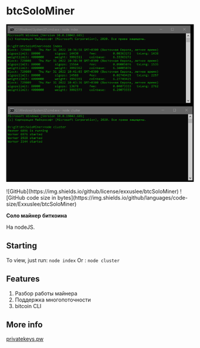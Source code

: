 # btcSoloMiner

<p align="center">
    <img alt="logo" title="Logo" src="https://github.com/Exxuslee/btcSoloMiner/blob/master/btcSoloMiner.png">
</p>
![GitHub](https://img.shields.io/github/license/exxuslee/btcSoloMiner)
![GitHub code size in bytes](https://img.shields.io/github/languages/code-size/Exxuslee/btcSoloMiner)

**Соло майнер биткоина**

На nodeJS. 

## Starting
To view, just run: `node index`
Or : `node cluster`

## Features
1. Разбор работы майнера
2. Поддержка многопоточности
3. bitcoin CLI

## More info
[privatekeys.pw](https://privatekeys.pw/puzzles/bitcoin-puzzle-tx)